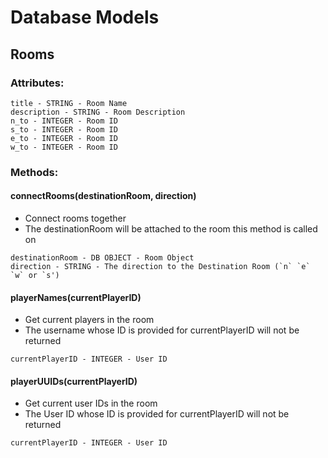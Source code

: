 # Database Models

## Rooms
### Attributes:
```
title - STRING - Room Name
description - STRING - Room Description
n_to - INTEGER - Room ID
s_to - INTEGER - Room ID
e_to - INTEGER - Room ID
w_to - INTEGER - Room ID
```
### Methods:
#### connectRooms(destinationRoom, direction)
- Connect rooms together
- The destinationRoom will be attached to the room this method is called on
```
destinationRoom - DB OBJECT - Room Object
direction - STRING - The direction to the Destination Room (`n` `e` `w` or `s')
```

#### playerNames(currentPlayerID)
- Get current players in the room
- The username whose ID is provided for currentPlayerID will not be returned
```
currentPlayerID - INTEGER - User ID
```

#### playerUUIDs(currentPlayerID)
- Get current user IDs in the room
- The User ID whose ID is provided for currentPlayerID will not be returned
```
currentPlayerID - INTEGER - User ID
```